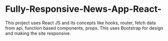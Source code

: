 # Fully-Responsive-News-App-React-
This project uses React JS and its concepts like hooks, router, fetch data from api, function based components, props. This uses Bootstrap for design and making the site responsive.
